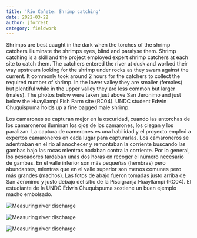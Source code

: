 ```yaml
---
title: 'Rio Cañete: Shrimp catching'
date: 2022-03-22
author: jforrest
category: fieldwork
---
```



Shrimps are best caught in the dark when the torches of the shrimp catchers illuminate the shrimps eyes, blind and paralyse them. Shrimp catching is a skill and the project employed expert shrimp catchers at each site to catch them. The catchers entered the river at dusk and worked their way upstream looking for the shrimp under rocks as they swam against the current. It commonly took around 2 hours for the catchers to collect the required number of shrimp. In the lower valley they are smaller (females) but plentiful while in the upper valley they are less common but larger (males).
The photos below were taken just above San Jeronimo and just below the Huayllampi Fish Farm site (RC04). UNDC student Edwin Chuquispuma holds up a fine bagged male shrimp.

Los camarones se capturan mejor en la oscuridad, cuando las antorchas de los camaroneros iluminan los ojos de los camarones, los ciegan y los paralizan. La captura de camerones es una habilidad y el proyecto empleó a expertos camaroneros en cada lugar para capturarlas. Los camaroneros se adentraban en el río al anochecer y remontaban la corriente buscando las gambas bajo las rocas mientras nadaban contra la corriente. Por lo general, los pescadores tardaban unas dos horas en recoger el número necesario de gambas. En el valle inferior son más pequeñas (hembras) pero abundantes, mientras que en el valle superior son menos comunes pero más grandes (machos).
Las fotos de abajo fueron tomadas justo arriba de San Jerónimo y justo debajo del sitio de la Piscigranja Huayllampi (RC04). El estudiante de la UNDC Edwin Chuquispuma sostiene un buen ejemplo macho embolsado.


![Measuring river discharge](/assets/posts/9Shrimpcatcher1.JPG)


![Measuring river discharge](/assets/posts/9Shrimpcatcher3.JPG)


![Measuring river discharge](/assets/posts/9Shrimpcatcher2.JPG)



